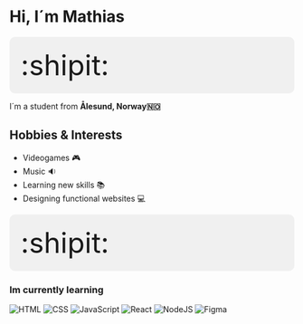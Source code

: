 <h1>Hi, I´m Mathias </h1> 
<div style="font-size: 50px; background-color: #f0f0f0; padding: 20px; border-radius: 10px;">
  :shipit:
</div>

 <p>I´m a student from <b>Ålesund, Norway🇳🇴</b></p>
 <h2>Hobbies & Interests</h2>
 <ul>
  <li>Videogames 🎮</li>
  <li>Music 🔉</li>
  <li>Learning new skills 📚</li>
  <li>Designing functional websites 💻</li>
 </ul>
 <div style="font-size: 50px; background-color: #f0f0f0; padding: 20px; border-radius: 10px;">
  :shipit:
</div>
<h3>Im currently learning</h3>
<p>
  <img alt="HTML" src="https://img.shields.io/badge/HTML-E34F26?style=flat-square&logo=html5&logoColor=white" />
   <img alt="CSS" src="https://img.shields.io/badge/CSS-663399?style=flat-square&logo=css&logoColor=white" />
      <img alt="JavaScript" src="https://img.shields.io/badge/JavaScript-F7DF1E?style=flat-square&logo=javascript&logoColor=black" />
         <img alt="React" src="https://img.shields.io/badge/React-61DAFB?style=flat-square&logo=react&logoColor=black" />
           <img alt="NodeJS" src="https://img.shields.io/badge/Node.JS-5FA04E?style=flat-square&logo=nodedotjs&logoColor=white" />
            <img alt="Figma" src="https://img.shields.io/badge/Figma-F24E1E?style=flat-square&logo=figma&logoColor=white" />
</p>


